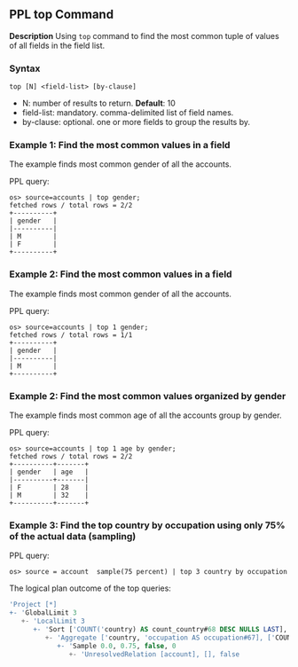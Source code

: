 ## PPL top Command

**Description**
Using ``top`` command to find the most common tuple of values of all fields in the field list.


### Syntax
`top [N] <field-list> [by-clause]`

* N: number of results to return. **Default**: 10
* field-list: mandatory. comma-delimited list of field names.
* by-clause: optional. one or more fields to group the results by.


### Example 1: Find the most common values in a field

The example finds most common gender of all the accounts.

PPL query:

    os> source=accounts | top gender;
    fetched rows / total rows = 2/2
    +----------+
    | gender   |
    |----------|
    | M        |
    | F        |
    +----------+

### Example 2: Find the most common values in a field

The example finds most common gender of all the accounts.

PPL query:

    os> source=accounts | top 1 gender;
    fetched rows / total rows = 1/1
    +----------+
    | gender   |
    |----------|
    | M        |
    +----------+

### Example 2: Find the most common values organized by gender

The example finds most common age of all the accounts group by gender.

PPL query:

    os> source=accounts | top 1 age by gender;
    fetched rows / total rows = 2/2
    +----------+-------+
    | gender   | age   |
    |----------+-------|
    | F        | 28    |
    | M        | 32    |
    +----------+-------+


### Example 3: Find the top country by occupation using only 75% of the actual data (sampling)

PPL query:

    os> source = account  sample(75 percent) | top 3 country by occupation

The logical plan outcome of the top queries:

```sql
'Project [*]
+- 'GlobalLimit 3
   +- 'LocalLimit 3
      +- 'Sort ['COUNT('country) AS count_country#68 DESC NULLS LAST], true
         +- 'Aggregate ['country, 'occupation AS occupation#67], ['COUNT('country) AS count_country#66, 'country, 'occupation AS occupation#67]
            +- 'Sample 0.0, 0.75, false, 0
               +- 'UnresolvedRelation [account], [], false

```
